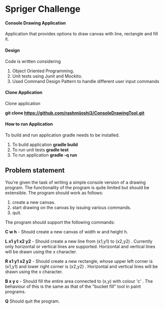 # Spriger Challenge

#### Console Drawing Application

Application that provides options to draw canvas with line, rectangle and fill it.

#### Design

Code is written considering

1) Object Oriented Programming.
2) Unit tests using Junit and Mockito.
3) Used Command Design Pattern to handle different user input commands

#### Clone Application
Clone application

**git clone https://github.com/rashmijoshi3/ConsoleDrawingTool.git**


#### How to run Application

To build and run application gradle needs to be installed.

1) To build application
    **gradle build**
2) To run unit tests
    **gradle test**
3) To run application
    **gradle -q run**



## Problem statement

You're given the task of writing a simple console version of a drawing program. The functionality of the program is quite limited but should be extensible. The program should work as follows:

1. create a new canvas.
2. start drawing on the canvas by issuing various commands.
3. quit.

The program should support the following commands:

**C w h** -
Should create a new canvas of width w and height h.


**L x1 y1 x2 y2** -
Should create a new line from (x1,y1) to (x2,y2) . Currently only horizontal or vertical lines are supported. Horizontal and vertical lines will be drawn using the x character.


**R x1 y1 x2 y2** -
Should create a new rectangle, whose upper left corner is (x1,y1) and lower right corner is (x2,y2) . Horizontal and vertical lines will be drawn using the x character.

**B x y c** -
Should fill the entire area connected to (x,y) with colour 'c' . The behaviour of this is the same as that of the "bucket fill" tool in paint programs.

**Q**
Should quit the program.

